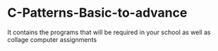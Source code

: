 # C-Patterns-Basic-to-advance
It contains the programs that will be required in your school as well as collage computer assignments
